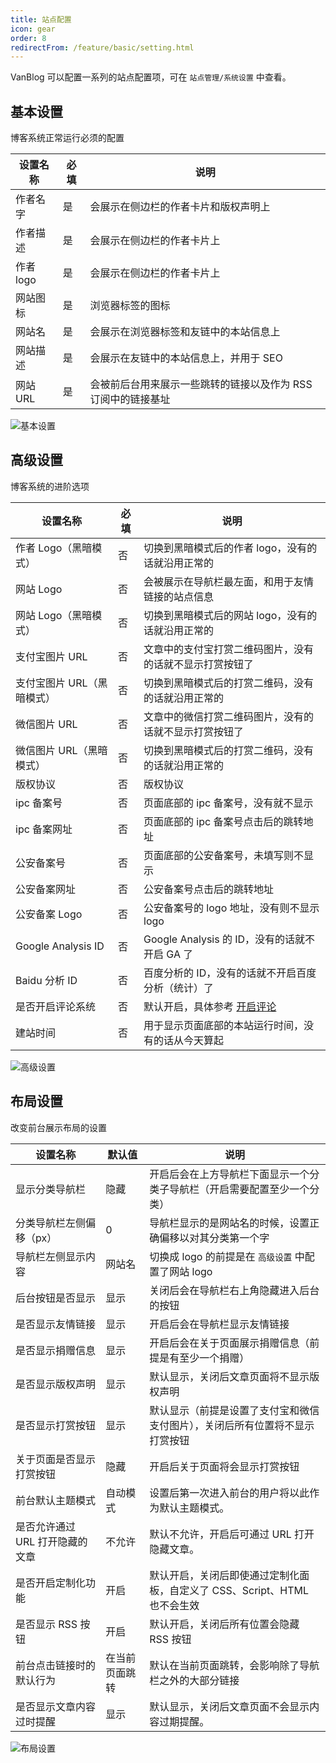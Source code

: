 ```yaml
---
title: 站点配置
icon: gear
order: 8
redirectFrom: /feature/basic/setting.html
---
```


VanBlog 可以配置一系列的站点配置项，可在 `站点管理/系统设置` 中查看。

## 基本设置

博客系统正常运行必须的配置

| 设置名称  | 必填 | 说明                                                          |
| --------- | ---- | ------------------------------------------------------------- |
| 作者名字  | 是   | 会展示在侧边栏的作者卡片和版权声明上                          |
| 作者描述  | 是   | 会展示在侧边栏的作者卡片上                                    |
| 作者 logo | 是   | 会展示在侧边栏的作者卡片上                                    |
| 网站图标  | 是   | 浏览器标签的图标                                              |
| 网站名    | 是   | 会展示在浏览器标签和友链中的本站信息上                        |
| 网站描述  | 是   | 会展示在友链中的本站信息上，并用于 SEO                        |
| 网站 URL  | 是   | 会被前后台用来展示一些跳转的链接以及作为 RSS 订阅中的链接基址 |

![基本设置](https://pic.mereith.com/img/2c4254e19beaad471b275e897ff54fbe.clipboard-2022-08-15.png)

## 高级设置

博客系统的进阶选项

| 设置名称                   | 必填 | 说明                                                     |
| -------------------------- | ---- | -------------------------------------------------------- |
| 作者 Logo（黑暗模式）      | 否   | 切换到黑暗模式后的作者 logo，没有的话就沿用正常的        |
| 网站 Logo                  | 否   | 会被展示在导航栏最左面，和用于友情链接的站点信息         |
| 网站 Logo（黑暗模式）      | 否   | 切换到黑暗模式后的网站 logo，没有的话就沿用正常的        |
| 支付宝图片 URL             | 否   | 文章中的支付宝打赏二维码图片，没有的话就不显示打赏按钮了 |
| 支付宝图片 URL（黑暗模式） | 否   | 切换到黑暗模式后的打赏二维码，没有的话就沿用正常的       |
| 微信图片 URL               | 否   | 文章中的微信打赏二维码图片，没有的话就不显示打赏按钮了   |
| 微信图片 URL（黑暗模式）   | 否   | 切换到黑暗模式后的打赏二维码，没有的话就沿用正常的       |
| 版权协议                   | 否   | 版权协议                                                 |
| ipc 备案号                 | 否   | 页面底部的 ipc 备案号，没有就不显示                      |
| ipc 备案网址               | 否   | 页面底部的 ipc 备案号点击后的跳转地址                    |
| 公安备案号                 | 否   | 页面底部的公安备案号，未填写则不显示                     |
| 公安备案网址               | 否   | 公安备案号点击后的跳转地址                               |
| 公安备案 Logo              | 否   | 公安备案号的 logo 地址，没有则不显示 logo                |
| Google Analysis ID         | 否   | Google Analysis 的 ID，没有的话就不开启 GA 了            |
| Baidu 分析 ID              | 否   | 百度分析的 ID，没有的话就不开启百度分析（统计）了        |
| 是否开启评论系统           | 否   | 默认开启，具体参考 [开启评论](../features/comment.md)    |
| 建站时间                   | 否   | 用于显示页面底部的本站运行时间，没有的话从今天算起       |

![高级设置](https://pic.mereith.com/img/cf276f8eec35c11300a64e4dbd1b7efd.clipboard-2022-08-15.png)

## 布局设置

改变前台展示布局的设置

| 设置名称                        | 默认值         | 说明                                                                         |
| ------------------------------- | -------------- | ---------------------------------------------------------------------------- |
| 显示分类导航栏                  | 隐藏           | 开启后会在上方导航栏下面显示一个分类子导航栏（开启需要配置至少一个分类）     |
| 分类导航栏左侧偏移（px）        | 0              | 导航栏显示的是网站名的时候，设置正确偏移以对其分类第一个字                   |
| 导航栏左侧显示内容              | 网站名         | 切换成 logo 的前提是在 `高级设置` 中配置了网站 logo                          |
| 后台按钮是否显示                | 显示           | 关闭后会在导航栏右上角隐藏进入后台的按钮                                     |
| 是否显示友情链接                | 显示           | 开启后会在导航栏显示友情链接                                                 |
| 是否显示捐赠信息                | 显示           | 开启后会在关于页面展示捐赠信息（前提是有至少一个捐赠）                       |
| 是否显示版权声明                | 显示           | 默认显示，关闭后文章页面将不显示版权声明                                     |
| 是否显示打赏按钮                | 显示           | 默认显示（前提是设置了支付宝和微信支付图片），关闭后所有位置将不显示打赏按钮 |
| 关于页面是否显示打赏按钮        | 隐藏           | 开启后关于页面将会显示打赏按钮                                               |
| 前台默认主题模式                | 自动模式       | 设置后第一次进入前台的用户将以此作为默认主题模式。                           |
| 是否允许通过 URL 打开隐藏的文章 | 不允许         | 默认不允许，开启后可通过 URL 打开隐藏文章。                                  |
| 是否开启定制化功能              | 开启           | 默认开启，关闭后即使通过定制化面板，自定义了 CSS、Script、HTML 也不会生效    |
| 是否显示 RSS 按钮               | 开启           | 默认开启，关闭后所有位置会隐藏 RSS 按钮                                      |
| 前台点击链接时的默认行为        | 在当前页面跳转 | 默认在当前页面跳转，会影响除了导航栏之外的大部分链接                         |
| 是否显示文章内容过时提醒        | 显示           | 默认显示，关闭后文章页面不会显示内容过期提醒。                               |

![布局设置](https://pic.mereith.com/img/9b8e93fe3d452298373382371ee50e00.clipboard-2022-11-06.png)
